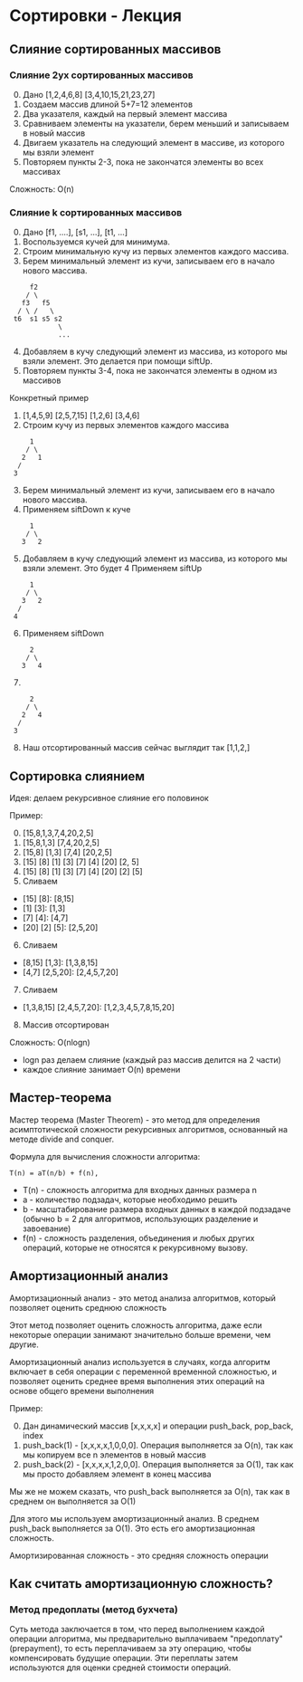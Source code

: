 # Сортировки - Лекция

## Слияние сортированных массивов

### Слияние 2ух сортированных массивов

0. Дано [1,2,4,6,8] [3,4,10,15,21,23,27]
1. Создаем массив длиной 5+7=12 элементов
2. Два указателя, каждый на первый элемент массива
3. Сравниваем элементы на указатели, берем меньший и записываем в новый массив
4. Двигаем указатель на следующий элемент в массиве, из которого мы взяли элемент
5. Повторяем пункты 2-3, пока не закончатся элементы во всех массивах

Сложность: O(n)

### Слияние k сортированных массивов

0. Дано [f1, ....], [s1, ...], [t1, ...]
1. Воспользуемся кучей для минимума.
2. Строим минимальную кучу из первых элементов каждого массива.
3. Берем минимальный элемент из кучи, записываем его в начало нового массива.

```
     f2
    / \
   f3   f5
  / \ /   \
 t6  s1 s5 s2
            \
            ...
```

4. Добавляем в кучу следующий элемент из массива, из которого мы взяли элемент.
   Это делается при помощи siftUp.
5. Повторяем пункты 3-4, пока не закончатся элементы в одном из массивов

Конкретный пример

1. [1,4,5,9] [2,5,7,15] [1,2,6] [3,4,6]
2. Строим кучу из первых элементов каждого массива

```
     1
    / \
   2   1
  /
 3
```

3. Берем минимальный элемент из кучи, записываем его в начало нового массива.
4. Применяем siftDown к куче

```
     1
    / \
   3   2

```

5. Добавляем в кучу следующий элемент из массива, из которого мы взяли элемент. Это будет 4
   Применяем siftUp

```
     1
    / \
   3   2
  /
 4
```

6. Применяем siftDown

```
     2
    / \
   3   4
```

7.

```
     2
    / \
   2   4
  /
 3
```

8. Наш отсортированный массив сейчас выглядит так [1,1,2,]

## Сортировка слиянием

Идея: делаем рекурсивное слияние его половинок

Пример:

0. [15,8,1,3,7,4,20,2,5]
1. [15,8,1,3] [7,4,20,2,5]
2. [15,8] [1,3] [7,4] [20,2,5]
3. [15] [8] [1] [3] [7] [4] [20] [2, 5]
4. [15] [8] [1] [3] [7] [4] [20] [2] [5]
5. Сливаем

- [15] [8]: [8,15]
- [1] [3]: [1,3]
- [7] [4]: [4,7]
- [20] [2] [5]: [2,5,20]

6. Сливаем

- [8,15] [1,3]: [1,3,8,15]
- [4,7] [2,5,20]: [2,4,5,7,20]

7. Сливаем

- [1,3,8,15] [2,4,5,7,20]: [1,2,3,4,5,7,8,15,20]

8. Массив отсортирован

Сложность: O(nlogn)

- logn раз делаем слияние (каждый раз массив делится на 2 части)
- каждое слияние занимает O(n) времени

## Мастер-теорема

Мастер теорема (Master Theorem) - это метод для определения
асимптотической сложности рекурсивных алгоритмов,
основанный на методе divide and conquer.

Формула для вычисления сложности алгоритма:

```
T(n) = aT(n/b) + f(n),
```

- T(n) - сложность алгоритма для входных данных размера n
- a - количество подзадач, которые необходимо решить
- b - масштабирование размера входных данных в каждой подзадаче
  (обычно b = 2 для алгоритмов, использующих разделение и завоевание)
- f(n) - сложность разделения, объединения и любых других операций,
  которые не относятся к рекурсивному вызову.

## Амортизационный анализ

Амортизационный анализ - это метод анализа алгоритмов, который позволяет оценить среднюю сложность

Этот метод позволяет оценить сложность алгоритма,
даже если некоторые операции занимают значительно больше времени, чем другие.

Амортизационный анализ используется в случаях,
когда алгоритм включает в себя операции с переменной временной сложностью,
и позволяет оценить среднее время выполнения этих операций на основе общего времени выполнения

Пример:

0. Дан динамический массив [x,x,x,x] и операции push_back, pop_back, index
1. push_back(1) - [x,x,x,x,1,0,0,0]. Операция выполняется за O(n), так как мы копируем все n элементов в новый массив
2. push_back(2) - [x,x,x,x,1,2,0,0]. Операция выполняется за O(1), так как мы просто добавляем элемент в конец массива

Мы же не можем сказать, что push_back выполняется за O(n), так как в среднем он выполняется за O(1)

Для этого мы используем амортизационный анализ. В среднем push_back выполняется за O(1).
Это есть его амортизационная сложность.

Амортизированная сложность - это средняя сложность операции

## Как считать амортизационную сложность?

### Метод предоплаты (метод бухчета)

Суть метода заключается в том, что перед выполнением каждой операции алгоритма,
мы предварительно выплачиваем "предоплату" (prepayment),
то есть переплачиваем за эту операцию, чтобы компенсировать будущие операции.
Эти переплаты затем используются для оценки средней стоимости операций.
